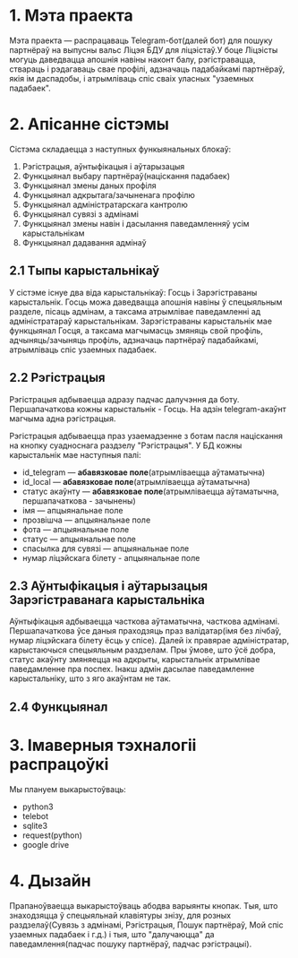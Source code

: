 
# 1. Мэта праекта
Мэта праекта — распрацаваць Telegram-бот(далей бот) для пошуку партнёраў на выпусны вальс Ліцэя БДУ для ліцэістаў.У боце Ліцэісты могуць даведвацца апошнія навіны наконт балу, рэгістравацца, ствараць і рэдагаваць свае профілі, адзначаць падабайкамі партнёраў, якія ім даспадобы, і атрымліваць спіс сваіх уласных "узаемных падабаек". 

# 2. Апісанне сістэмы

Сістэма складаецца з наступных функыянальных блокаў:
1. Рэгістрацыя, аўнтыфікацыя і аўтарызацыя
2. Функцыянал выбару партнёраў(націскання падабаек)
3. Функцыянал змены даных профіля
4. Функцыянал адкрытага/зачыненага профілю
5. Функцыянал адміністратарскага кантролю
6. Функцыянал сувязі з адмінамі
7. Функцыянал змены навін і дасылання паведамленняў усім карыстальнікам
8. Функцыянал дадавання адмінаў

## 2.1 Тыпы карыстальнікаў
У сістэме існуе два віда карыстальнікаў: Госць і Зарэгістраваны карыстальнік. Госць можа даведвацца апошнія навіны ў спецыяльным разделе, пісаць адмінам, а таксама атрымлівае паведамленні ад адміністратараў карыстальнікам. Зарэгістраваны карыстальнік мае функцыянал Госця, а таксама магчымасць змяняць свой профіль, адчыняць/зачыняць профіль, адзначаць партнёраў падабайкамі, атрымліваць спіс узаемных падабаек.

## 2.2 Рэгістрацыя
Рэгістрацыя адбываецца адразу падчас далучэння да боту. Першапачаткова кожны карыстальнік - Госць. На адзін telegram-акаўнт магчыма адна рэгістрацыя.

Рэгістрацыя адбываецца праз узаемадзенне з ботам пасля націскання на кнопку суадноснага раздзелу "Рэгістрацыя". У БД кожны карыстальнік мае наступныя палі:

- id_telegram — **абавязковае поле**(атрымліваецца аўтаматычна)
- id_local  — **абавязковае поле**(атрымліваецца аўтаматычна)
- статус акаўнту — **абавязковае поле**(атрымліваецца аўтаматычна, першапачаткова - зачынены)
- імя — апцыянальнае поле
- прозвішча  — апцыянальнае поле
- фота  — апцыянальнае поле
- статус  — апцыянальнае поле
- спасылка для сувязі  — апцыянальнае поле
- нумар ліцэйскага білету - апцыянальнае поле
 

## 2.3 Аўнтыфікацыя і аўтарызацыя Зарэгістраванага карыстальніка
Аўнтыфікацыя адбываецца часткова аўтаматычна, часткова адмінамі. Першапачаткова ўсе даныя праходзяць праз валідатар(імя без лічбаў, нумар ліцэйскага білету ёсць у спісе). Далей іх правярае адміністратар, карыстаючыся спецыяльным раздзелам. Пры ўмове, што ўсё добра, статус акаўнту змяняецца на адкрыты, карыстальнік атрымлівае паведамленне пра поспех. Інакш адмін дасылае паведамленне карыстальніку, што з яго акаўнтам не так.

## 2.4 Функцыянал 

# 3. Імаверныя тэхналогіі распрацоўкі
Мы плануем выкарыстоўваць:
- python3
- telebot 
- sqlite3
- request(python)
- google drive



# 4. Дызайн
Прапаноўваецца выкарыстоўваць абодва варыянты кнопак. Тыя, што знаходзяцца ў спецыяльнай клавіятуры знізу, для розных раздзелаў(Сувязь з адмінамі, Рэгістрацыя, Пошук партнёраў, Мой спіс узаемных падабаек і г.д.) і тыя, што "далучаюцца" да паведамлення(падчас пошуку партнёраў, падчас рэгістрацыі).


 
